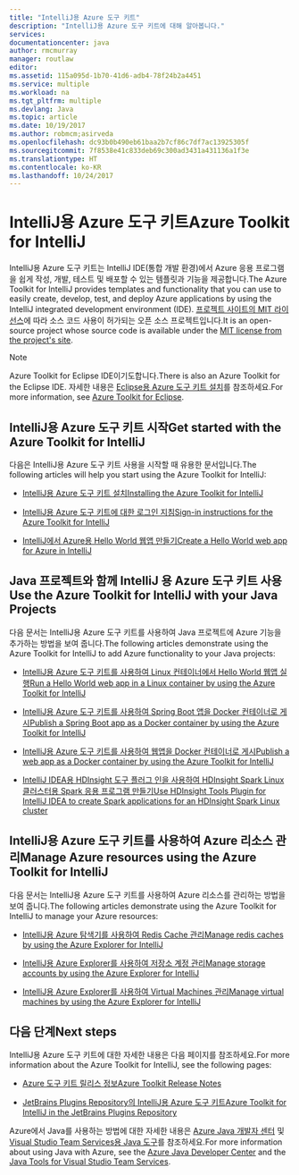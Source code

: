 ```yaml
---
title: "IntelliJ용 Azure 도구 키트"
description: "IntelliJ용 Azure 도구 키트에 대해 알아봅니다."
services: 
documentationcenter: java
author: rmcmurray
manager: routlaw
editor: 
ms.assetid: 115a095d-1b70-41d6-adb4-78f24b2a4451
ms.service: multiple
ms.workload: na
ms.tgt_pltfrm: multiple
ms.devlang: Java
ms.topic: article
ms.date: 10/19/2017
ms.author: robmcm;asirveda
ms.openlocfilehash: dc93b0b490eb61baa2b7cf86c7df7ac13925305f
ms.sourcegitcommit: 7f8538e41c833deb69c300ad3431a431136a1f3e
ms.translationtype: HT
ms.contentlocale: ko-KR
ms.lasthandoff: 10/24/2017
---
```

# <a name="azure-toolkit-for-intellij"></a><span data-ttu-id="ccdef-103">IntelliJ용 Azure 도구 키트</span><span class="sxs-lookup"><span data-stu-id="ccdef-103">Azure Toolkit for IntelliJ</span></span>
<span data-ttu-id="ccdef-104">IntelliJ용 Azure 도구 키트는 IntelliJ IDE(통합 개발 환경)에서 Azure 응용 프로그램을 쉽게 작성, 개발, 테스트 및 배포할 수 있는 템플릿과 기능을 제공합니다.</span><span class="sxs-lookup"><span data-stu-id="ccdef-104">The Azure Toolkit for IntelliJ provides templates and functionality that you can use to easily create, develop, test, and deploy Azure applications by using the IntelliJ integrated development environment (IDE).</span></span> <span data-ttu-id="ccdef-105">[프로젝트 사이트의 MIT 라이선스](https://github.com/microsoft/azure-tools-for-java)에 따라 소스 코드 사용이 허가되는 오픈 소스 프로젝트입니다.</span><span class="sxs-lookup"><span data-stu-id="ccdef-105">It is an open-source project whose source code is available under the [MIT license from the project's site](https://github.com/microsoft/azure-tools-for-java).</span></span>

> [!NOTE]
> <span data-ttu-id="ccdef-106">Azure Toolkit for Eclipse IDE이기도합니다.</span><span class="sxs-lookup"><span data-stu-id="ccdef-106">There is also an Azure Toolkit for the Eclipse IDE.</span></span> <span data-ttu-id="ccdef-107">자세한 내용은 [Eclipse용 Azure 도구 키트 설치](../eclipse/azure-toolkit-for-eclipse.md)를 참조하세요.</span><span class="sxs-lookup"><span data-stu-id="ccdef-107">For more information, see [Azure Toolkit for Eclipse](../eclipse/azure-toolkit-for-eclipse.md).</span></span>
> 
> 

## <a name="get-started-with-the-azure-toolkit-for-intellij"></a><span data-ttu-id="ccdef-108">IntelliJ용 Azure 도구 키트 시작</span><span class="sxs-lookup"><span data-stu-id="ccdef-108">Get started with the Azure Toolkit for IntelliJ</span></span>
<span data-ttu-id="ccdef-109">다음은 IntelliJ용 Azure 도구 키트 사용을 시작할 때 유용한 문서입니다.</span><span class="sxs-lookup"><span data-stu-id="ccdef-109">The following articles will help you start using the Azure Toolkit for IntelliJ:</span></span>

* [<span data-ttu-id="ccdef-110">IntelliJ용 Azure 도구 키트 설치</span><span class="sxs-lookup"><span data-stu-id="ccdef-110">Installing the Azure Toolkit for IntelliJ</span></span>](azure-toolkit-for-intellij-installation.md)

* [<span data-ttu-id="ccdef-111">IntelliJ용 Azure 도구 키트에 대한 로그인 지침</span><span class="sxs-lookup"><span data-stu-id="ccdef-111">Sign-in instructions for the Azure Toolkit for IntelliJ</span></span>](azure-toolkit-for-intellij-sign-in-instructions.md)

* [<span data-ttu-id="ccdef-112">IntelliJ에서 Azure용 Hello World 웹앱 만들기</span><span class="sxs-lookup"><span data-stu-id="ccdef-112">Create a Hello World web app for Azure in IntelliJ</span></span>](azure-toolkit-for-intellij-create-hello-world-web-app.md)

## <a name="use-the-azure-toolkit-for-intellij-with-your-java-projects"></a><span data-ttu-id="ccdef-113">Java 프로젝트와 함께 IntelliJ 용 Azure 도구 키트 사용</span><span class="sxs-lookup"><span data-stu-id="ccdef-113">Use the Azure Toolkit for IntelliJ with your Java Projects</span></span>
<span data-ttu-id="ccdef-114">다음 문서는 IntelliJ용 Azure 도구 키트를 사용하여 Java 프로젝트에 Azure 기능을 추가하는 방법을 보여 줍니다.</span><span class="sxs-lookup"><span data-stu-id="ccdef-114">The following articles demonstrate using the Azure Toolkit for IntelliJ to add Azure functionality to your Java projects:</span></span>

* [<span data-ttu-id="ccdef-115">IntelliJ용 Azure 도구 키트를 사용하여 Linux 컨테이너에서 Hello World 웹앱 실행</span><span class="sxs-lookup"><span data-stu-id="ccdef-115">Run a Hello World web app in a Linux container by using the Azure Toolkit for IntelliJ</span></span>](azure-toolkit-for-intellij-hello-world-web-app-linux.md)

* [<span data-ttu-id="ccdef-116">IntelliJ용 Azure 도구 키트를 사용하여 Spring Boot 앱을 Docker 컨테이너로 게시</span><span class="sxs-lookup"><span data-stu-id="ccdef-116">Publish a Spring Boot app as a Docker container by using the Azure Toolkit for IntelliJ</span></span>](azure-toolkit-for-intellij-publish-spring-boot-docker-app.md)

* [<span data-ttu-id="ccdef-117">IntelliJ용 Azure 도구 키트를 사용하여 웹앱을 Docker 컨테이너로 게시</span><span class="sxs-lookup"><span data-stu-id="ccdef-117">Publish a web app as a Docker container by using the Azure Toolkit for IntelliJ</span></span>](azure-toolkit-for-intellij-publish-as-docker-container.md)

* [<span data-ttu-id="ccdef-118">IntelliJ IDEA용 HDInsight 도구 플러그 인을 사용하여 HDInsight Spark Linux 클러스터용 Spark 응용 프로그램 만들기</span><span class="sxs-lookup"><span data-stu-id="ccdef-118">Use HDInsight Tools Plugin for IntelliJ IDEA to create Spark applications for an HDInsight Spark Linux cluster</span></span>](/azure/hdinsight/hdinsight-apache-spark-intellij-tool-plugin)

## <a name="manage-azure-resources-using-the-azure-toolkit-for-intellij"></a><span data-ttu-id="ccdef-119">IntelliJ용 Azure 도구 키트를 사용하여 Azure 리소스 관리</span><span class="sxs-lookup"><span data-stu-id="ccdef-119">Manage Azure resources using the Azure Toolkit for IntelliJ</span></span>
<span data-ttu-id="ccdef-120">다음 문서는 IntelliJ용 Azure 도구 키트를 사용하여 Azure 리소스를 관리하는 방법을 보여 줍니다.</span><span class="sxs-lookup"><span data-stu-id="ccdef-120">The following articles demonstrate using the Azure Toolkit for IntelliJ to manage your Azure resources:</span></span>

* [<span data-ttu-id="ccdef-121">IntelliJ용 Azure 탐색기를 사용하여 Redis Cache 관리</span><span class="sxs-lookup"><span data-stu-id="ccdef-121">Manage redis caches by using the Azure Explorer for IntelliJ</span></span>](azure-toolkit-for-intellij-managing-redis-caches-using-azure-explorer.md)

* [<span data-ttu-id="ccdef-122">IntelliJ용 Azure Explorer를 사용하여 저장소 계정 관리</span><span class="sxs-lookup"><span data-stu-id="ccdef-122">Manage storage accounts by using the Azure Explorer for IntelliJ</span></span>](azure-toolkit-for-intellij-managing-virtual-machines-using-azure-explorer.md)

* [<span data-ttu-id="ccdef-123">IntelliJ용 Azure Explorer를 사용하여 Virtual Machines 관리</span><span class="sxs-lookup"><span data-stu-id="ccdef-123">Manage virtual machines by using the Azure Explorer for IntelliJ</span></span>](azure-toolkit-for-intellij-managing-storage-accounts-using-azure-explorer.md)

## <a name="next-steps"></a><span data-ttu-id="ccdef-124">다음 단계</span><span class="sxs-lookup"><span data-stu-id="ccdef-124">Next steps</span></span>

<span data-ttu-id="ccdef-125">IntelliJ용 Azure 도구 키트에 대한 자세한 내용은 다음 페이지를 참조하세요.</span><span class="sxs-lookup"><span data-stu-id="ccdef-125">For more information about the Azure Toolkit for IntelliJ, see the following pages:</span></span>

* [<span data-ttu-id="ccdef-126">Azure 도구 키트 릴리스 정보</span><span class="sxs-lookup"><span data-stu-id="ccdef-126">Azure Toolkit Release Notes</span></span>](https://github.com/Microsoft/azure-tools-for-java/releases)

* [<span data-ttu-id="ccdef-127">JetBrains Plugins Repository의 IntelliJ용 Azure 도구 키트</span><span class="sxs-lookup"><span data-stu-id="ccdef-127">Azure Toolkit for IntelliJ in the JetBrains Plugins Repository</span></span>](https://plugins.jetbrains.com/plugin/8053-azure-toolkit-for-intellij)

<span data-ttu-id="ccdef-128">Azure에서 Java를 사용하는 방법에 대한 자세한 내용은 [Azure Java 개발자 센터](https://azure.microsoft.com/develop/java/) 및 [Visual Studio Team Services용 Java 도구](https://java.visualstudio.com/)를 참조하세요.</span><span class="sxs-lookup"><span data-stu-id="ccdef-128">For more information about using Java with Azure, see the [Azure Java Developer Center](https://azure.microsoft.com/develop/java/) and the [Java Tools for Visual Studio Team Services](https://java.visualstudio.com/).</span></span>

<!-- [!INCLUDE [azure-toolkit-additional-resources](../includes/azure-toolkit-additional-resources.md)] -->

<!-- URL List -->

[Azure Java Developer Center]: https://azure.microsoft.com/develop/java/
[Java Tools for Visual Studio Team Services]: https://java.visualstudio.com/

<!-- Temporarily Deprecated URLs -->

<!-- [Debug a Java Web App on Azure in IntelliJ]: ./app-service-web/app-service-web-debug-java-web-app-in-intellij.md -->
